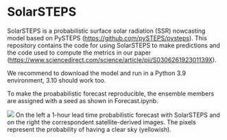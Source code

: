 # SolarSTEPS

SolarSTEPS is a probabilistic surface solar radiation (SSR) nowcasting model based on PySTEPS (https://github.com/pySTEPS/pysteps). 
This repository contains the code for using SolarSTEPS to make predictions and the code used to compute the metrics in our paper (https://www.sciencedirect.com/science/article/pii/S030626192301139X).

We recommend to download the model and run in a Python 3.9 environment, 3.10 should work too.

To make the proababilistic forecast reproducible, the ensemble members are assigned with a seed as shown in Forecast.ipynb.

![](https://github.com/albertocarpentieri/SolarSTEPS/blob/main/SS_movie.gif)
On the left a 1-hour lead time probabilistic forecast with SolarSTEPS and on the right the correspondent satellite-derived images. The pixels represent the probability of having a clear sky (yellowish).
